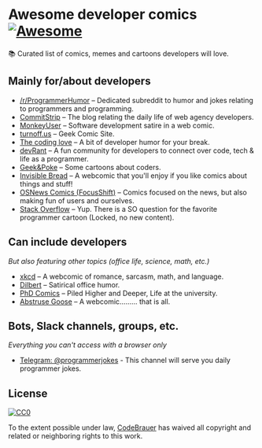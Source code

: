 # Awesome developer comics [![Awesome](https://awesome.re/badge-flat.svg)](https://awesome.re)

📚 Curated list of comics, memes and cartoons developers will love.

## Mainly for/about developers

- [/r/ProgrammerHumor](https://www.reddit.com/r/ProgrammerHumor/) – Dedicated subreddit to humor and jokes relating to programmers and programming.
- [CommitStrip](http://www.commitstrip.com/en/) – The blog relating the daily life of web agency developers.
- [MonkeyUser](https://www.monkeyuser.com/) – Software development satire in a web comic.
- [turnoff.us](http://turnoff.us/) – Geek Comic Site.
- [The coding love](https://thecodinglove.com/) – A bit of developer humor for your break.
- [devRant](https://devrant.com/feed) – A fun community for developers to connect over code, tech & life as a programmer.
- [Geek&Poke](http://geek-and-poke.com/) – Some cartoons about coders.
- [Invisible Bread](http://invisiblebread.com/) – A webcomic that you'll enjoy if you like comics about things and stuff!
- [OSNews Comics (FocusShift)](http://www.osnews.com/comics) – Comics focused on the news, but also making fun of users and ourselves.
- [Stack Overflow](https://stackoverflow.com/questions/84556/whats-your-favorite-programmer-cartoon) – Yup. There is a SO question for the favorite programmer cartoon (Locked, no new content). 

## Can include developers

*But also featuring other topics (office life, science, math, etc.)*

- [xkcd](https://xkcd.com/) – A webcomic of romance, sarcasm, math, and language.
- [Dilbert](https://dilbert.com/) – Satirical office humor.
- [PhD Comics](http://phdcomics.com/) – Piled Higher and Deeper, Life at the university.
- [Abstruse Goose](https://abstrusegoose.com/) – A webcomic......... that is all.

## Bots, Slack channels, groups, etc.

*Everything you can't access with a browser only*

- [Telegram: @programmerjokes](https://telegram.me/programmerjokes) - This channel will serve you daily programmer jokes.


## License

[![CC0](http://mirrors.creativecommons.org/presskit/buttons/88x31/svg/cc-zero.svg)](https://creativecommons.org/publicdomain/zero/1.0/)

To the extent possible under law, [CodeBrauer](https://github.com/CodeBrauer) has waived all copyright and related or neighboring rights to this work.

